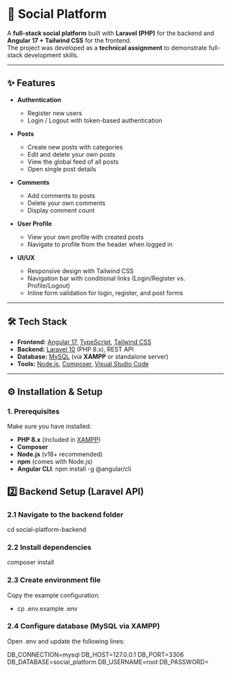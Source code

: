 # 🚀 Social Platform

A **full-stack social platform** built with **Laravel (PHP)** for the backend and **Angular 17 + Tailwind CSS** for the frontend.  
The project was developed as a **technical assignment** to demonstrate full-stack development skills.

---

## ✨ Features

- **Authentication**
  - Register new users
  - Login / Logout with token-based authentication

- **Posts**
  - Create new posts with categories
  - Edit and delete your own posts
  - View the global feed of all posts
  - Open single post details

- **Comments**
  - Add comments to posts
  - Delete your own comments
  - Display comment count

- **User Profile**
  - View your own profile with created posts
  - Navigate to profile from the header when logged in

- **UI/UX**
  - Responsive design with Tailwind CSS
  - Navigation bar with conditional links (Login/Register vs. Profile/Logout)
  - Inline form validation for login, register, and post forms

---

## 🛠️ Tech Stack

- **Frontend:** [Angular 17](https://angular.io/), [TypeScript](https://www.typescriptlang.org/), [Tailwind CSS](https://tailwindcss.com/)  
- **Backend:** [Laravel 10](https://laravel.com/) (PHP 8.x), REST API  
- **Database:** [MySQL](https://www.mysql.com/) (via **XAMPP** or standalone server)  
- **Tools:** [Node.js](https://nodejs.org/), [Composer](https://getcomposer.org/), [Visual Studio Code](https://code.visualstudio.com/)  

---

## ⚙️ Installation & Setup

### 1. Prerequisites
Make sure you have installed:
- **PHP 8.x** (included in [XAMPP](https://www.apachefriends.org/))
- **Composer**
- **Node.js** (v18+ recommended)
- **npm** (comes with Node.js)
- **Angular CLI**: npm install -g @angular/cli

## 2️⃣ Backend Setup (Laravel API)

### 2.1 Navigate to the backend folder
cd social-platform-backend

### 2.2 Install dependencies
composer install
### 2.3 Create environment file
Copy the example configuration:
- cp .env.example .env

### 2.4 Configure database (MySQL via XAMPP)
Open .env and update the following lines:

DB_CONNECTION=mysql
DB_HOST=127.0.0.1
DB_PORT=3306
DB_DATABASE=social_platform
DB_USERNAME=root
DB_PASSWORD=







